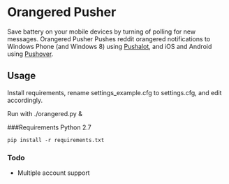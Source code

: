 # Orangered Pusher

Save battery on your mobile devices by turning of polling for new messages. Orangered Pusher Pushes reddit orangered notifications to Windows Phone (and Windows 8) using [Pushalot](http://pushalot.com), and iOS and Android using [Pushover](https://pushover.net).

## Usage
Install requirements, rename settings_example.cfg to settings.cfg, and edit accordingly.

Run with ./orangered.py &

###Requirements
Python 2.7
```
pip install -r requirements.txt
```

### Todo
* Multiple account support
